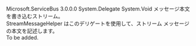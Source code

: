 <Type Name="StreamWriterDelegate" FullName="Microsoft.ServiceBus.Web.StreamWriterDelegate">
  <TypeSignature Language="C#" Value="public delegate void StreamWriterDelegate(Stream output);" />
  <TypeSignature Language="ILAsm" Value=".class public auto ansi sealed StreamWriterDelegate extends System.MulticastDelegate" />
  <TypeSignature Language="DocId" Value="T:Microsoft.ServiceBus.Web.StreamWriterDelegate" />
  <TypeSignature Language="VB.NET" Value="Public Delegate Sub StreamWriterDelegate(output As Stream)" />
  <TypeSignature Language="F#" Value="type StreamWriterDelegate = delegate of Stream -&gt; unit" />
  <AssemblyInfo>
    <AssemblyName>Microsoft.ServiceBus</AssemblyName>
    <AssemblyVersion>3.0.0.0</AssemblyVersion>
  </AssemblyInfo>
  <Base>
    <BaseTypeName>System.Delegate</BaseTypeName>
  </Base>
  <Parameters>
    <Parameter Name="output" Type="System.IO.Stream" />
  </Parameters>
  <ReturnValue>
    <ReturnType>System.Void</ReturnType>
  </ReturnValue>
  <Docs>
    <param name="output">メッセージ本文を書き込むストリーム。</param>
    <summary>StreamMessageHelper はこのデリゲートを使用して、ストリーム メッセージの本文を記述します。</summary>
    <remarks>To be added.</remarks>
  </Docs>
</Type>